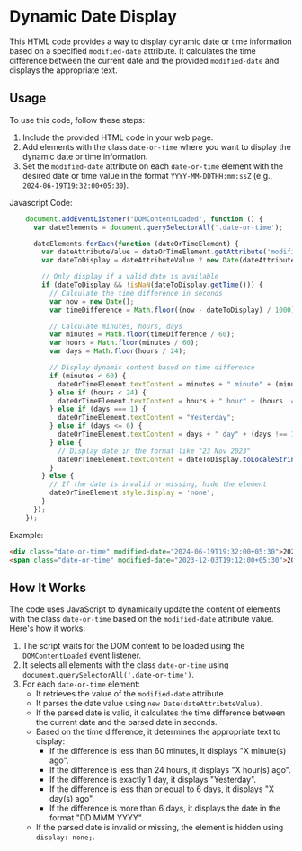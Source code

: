 # Dynamic Date Display

This HTML code provides a way to display dynamic date or time information based on a specified `modified-date` attribute. It calculates the time difference between the current date and the provided `modified-date` and displays the appropriate text.

## Usage

To use this code, follow these steps:

1. Include the provided HTML code in your web page.
2. Add elements with the class `date-or-time` where you want to display the dynamic date or time information.
3. Set the `modified-date` attribute on each `date-or-time` element with the desired date or time value in the format `YYYY-MM-DDTHH:mm:ssZ` (e.g., `2024-06-19T19:32:00+05:30`).

Javascript Code:
```javascript
    document.addEventListener("DOMContentLoaded", function () {
      var dateElements = document.querySelectorAll('.date-or-time');

      dateElements.forEach(function (dateOrTimeElement) {
        var dateAttributeValue = dateOrTimeElement.getAttribute('modified-date');
        var dateToDisplay = dateAttributeValue ? new Date(dateAttributeValue) : null;

        // Only display if a valid date is available
        if (dateToDisplay && !isNaN(dateToDisplay.getTime())) {
          // Calculate the time difference in seconds
          var now = new Date();
          var timeDifference = Math.floor((now - dateToDisplay) / 1000);

          // Calculate minutes, hours, days
          var minutes = Math.floor(timeDifference / 60);
          var hours = Math.floor(minutes / 60);
          var days = Math.floor(hours / 24);

          // Display dynamic content based on time difference
          if (minutes < 60) {
            dateOrTimeElement.textContent = minutes + " minute" + (minutes !== 1 ? "s" : "") + " ago";
          } else if (hours < 24) {
            dateOrTimeElement.textContent = hours + " hour" + (hours !== 1 ? "s" : "") + " ago";
          } else if (days === 1) {
            dateOrTimeElement.textContent = "Yesterday";
          } else if (days <= 6) {
            dateOrTimeElement.textContent = days + " day" + (days !== 1 ? "s" : "") + " ago";
          } else {
            // Display date in the format like "23 Nov 2023"
            dateOrTimeElement.textContent = dateToDisplay.toLocaleString('en-us', { day: 'numeric', month: 'short', year: 'numeric' });
          }
        } else {
          // If the date is invalid or missing, hide the element
          dateOrTimeElement.style.display = 'none';
        }
      });
    });
```
Example:
```html
<div class="date-or-time" modified-date="2024-06-19T19:32:00+05:30">2023-12-03</div>
<span class="date-or-time" modified-date="2023-12-03T19:12:00+05:30">2023-12-03</span>
```

## How It Works

The code uses JavaScript to dynamically update the content of elements with the class `date-or-time` based on the `modified-date` attribute value. Here's how it works:

1. The script waits for the DOM content to be loaded using the `DOMContentLoaded` event listener.
2. It selects all elements with the class `date-or-time` using `document.querySelectorAll('.date-or-time')`.
3. For each `date-or-time` element:
   - It retrieves the value of the `modified-date` attribute.
   - It parses the date value using `new Date(dateAttributeValue)`.
   - If the parsed date is valid, it calculates the time difference between the current date and the parsed date in seconds.
   - Based on the time difference, it determines the appropriate text to display:
     - If the difference is less than 60 minutes, it displays "X minute(s) ago".
     - If the difference is less than 24 hours, it displays "X hour(s) ago".
     - If the difference is exactly 1 day, it displays "Yesterday".
     - If the difference is less than or equal to 6 days, it displays "X day(s) ago".
     - If the difference is more than 6 days, it displays the date in the format "DD MMM YYYY".
   - If the parsed date is invalid or missing, the element is hidden using `display: none;`.
